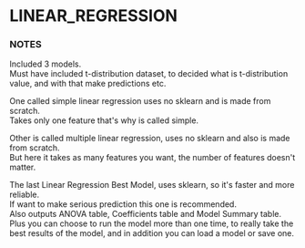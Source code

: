 # LINEAR_REGRESSION  

### NOTES  
Included 3 models.  
Must have included t-distribution dataset, to decided what is t-distribution value, and with that make predictions etc.  


One called simple linear regression uses no sklearn and is made from scratch.  
Takes only one feature that's why is called simple.  

Other is called multiple linear regression, uses no sklearn and also is made from scratch.  
But here it takes as many features you want, the number of features doesn't matter.  

The last Linear Regression Best Model, uses sklearn, so it's faster and more reliable.  
If want to make serious prediction this one is recommended.  
Also outputs ANOVA table, Coefficients table and Model Summary table.  
Plus you can choose to run the model more than one time, to really take the best results of the model, and in addition you can load a model or save one.  
